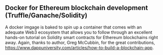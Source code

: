 ## Docker for Ethereum blockchain development (Truffle/Ganache/Solidity)

A docker imgage is baked to spin up a container that comes with an adequate Web3 ecosystem that allows you to follow through an excellent hands-on tutorial on Solidity smart contracts for Ethereum blockchains right away. Again, thanks to author, Greg McCubbin, for the great contributions, https://www.dappuniversity.com/articles/how-to-build-a-blockchain-app.



